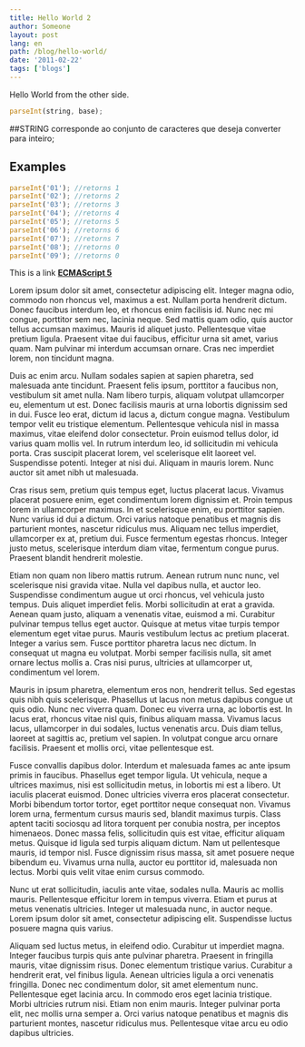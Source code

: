 ```yaml
---
title: Hello World 2
author: Someone
layout: post
lang: en
path: /blog/hello-world/
date: '2011-02-22'
tags: ['blogs']
---
```


Hello World from the other side.

```javascript
parseInt(string, base);
```

##STRING
corresponde ao conjunto de caracteres que deseja converter para inteiro;

## Examples

```javascript
parseInt('01'); //retorns 1
parseInt('02'); //retorns 2
parseInt('03'); //retorns 3
parseInt('04'); //retorns 4
parseInt('05'); //retorns 5
parseInt('06'); //retorns 6
parseInt('07'); //retorns 7
parseInt('08'); //retorns 0
parseInt('09'); //retorns 0
```

This is a link **[ECMAScript 5][1]**

[1]: http://ecma262-5.com/ELS5_HTML.htm#Section_15.1.2.2

Lorem ipsum dolor sit amet, consectetur adipiscing elit. Integer magna odio, commodo non rhoncus vel, maximus a est. Nullam porta hendrerit dictum. Donec faucibus interdum leo, et rhoncus enim facilisis id. Nunc nec mi congue, porttitor sem nec, lacinia neque. Sed mattis quam odio, quis auctor tellus accumsan maximus. Mauris id aliquet justo. Pellentesque vitae pretium ligula. Praesent vitae dui faucibus, efficitur urna sit amet, varius quam. Nam pulvinar mi interdum accumsan ornare. Cras nec imperdiet lorem, non tincidunt magna.

Duis ac enim arcu. Nullam sodales sapien at sapien pharetra, sed malesuada ante tincidunt. Praesent felis ipsum, porttitor a faucibus non, vestibulum sit amet nulla. Nam libero turpis, aliquam volutpat ullamcorper eu, elementum ut est. Donec facilisis mauris at urna lobortis dignissim sed in dui. Fusce leo erat, dictum id lacus a, dictum congue magna. Vestibulum tempor velit eu tristique elementum. Pellentesque vehicula nisl in massa maximus, vitae eleifend dolor consectetur. Proin euismod tellus dolor, id varius quam mollis vel. In rutrum interdum leo, id sollicitudin mi vehicula porta. Cras suscipit placerat lorem, vel scelerisque elit laoreet vel. Suspendisse potenti. Integer at nisi dui. Aliquam in mauris lorem. Nunc auctor sit amet nibh ut malesuada.

Cras risus sem, pretium quis tempus eget, luctus placerat lacus. Vivamus placerat posuere enim, eget condimentum lorem dignissim et. Proin tempus lorem in ullamcorper maximus. In et scelerisque enim, eu porttitor sapien. Nunc varius id dui a dictum. Orci varius natoque penatibus et magnis dis parturient montes, nascetur ridiculus mus. Aliquam nec tellus imperdiet, ullamcorper ex at, pretium dui. Fusce fermentum egestas rhoncus. Integer justo metus, scelerisque interdum diam vitae, fermentum congue purus. Praesent blandit hendrerit molestie.

Etiam non quam non libero mattis rutrum. Aenean rutrum nunc nunc, vel scelerisque nisi gravida vitae. Nulla vel dapibus nulla, et auctor leo. Suspendisse condimentum augue ut orci rhoncus, vel vehicula justo tempus. Duis aliquet imperdiet felis. Morbi sollicitudin at erat a gravida. Aenean quam justo, aliquam a venenatis vitae, euismod a mi. Curabitur pulvinar tempus tellus eget auctor. Quisque at metus vitae turpis tempor elementum eget vitae purus. Mauris vestibulum lectus ac pretium placerat. Integer a varius sem. Fusce porttitor pharetra lacus nec dictum. In consequat ut magna eu volutpat. Morbi semper facilisis nulla, sit amet ornare lectus mollis a. Cras nisi purus, ultricies at ullamcorper ut, condimentum vel lorem.

Mauris in ipsum pharetra, elementum eros non, hendrerit tellus. Sed egestas quis nibh quis scelerisque. Phasellus ut lacus non metus dapibus congue ut quis odio. Nunc nec viverra quam. Donec eu viverra urna, ac lobortis est. In lacus erat, rhoncus vitae nisl quis, finibus aliquam massa. Vivamus lacus lacus, ullamcorper in dui sodales, luctus venenatis arcu. Duis diam tellus, laoreet at sagittis ac, pretium vel sapien. In volutpat congue arcu ornare facilisis. Praesent et mollis orci, vitae pellentesque est.

Fusce convallis dapibus dolor. Interdum et malesuada fames ac ante ipsum primis in faucibus. Phasellus eget tempor ligula. Ut vehicula, neque a ultrices maximus, nisi est sollicitudin metus, in lobortis mi est a libero. Ut iaculis placerat euismod. Donec ultricies viverra eros placerat consectetur. Morbi bibendum tortor tortor, eget porttitor neque consequat non. Vivamus lorem urna, fermentum cursus mauris sed, blandit maximus turpis. Class aptent taciti sociosqu ad litora torquent per conubia nostra, per inceptos himenaeos. Donec massa felis, sollicitudin quis est vitae, efficitur aliquam metus. Quisque id ligula sed turpis aliquam dictum. Nam ut pellentesque mauris, id tempor nisl. Fusce dignissim risus massa, sit amet posuere neque bibendum eu. Vivamus urna nulla, auctor eu porttitor id, malesuada non lectus. Morbi quis velit vitae enim cursus commodo.

Nunc ut erat sollicitudin, iaculis ante vitae, sodales nulla. Mauris ac mollis mauris. Pellentesque efficitur lorem in tempus viverra. Etiam et purus at metus venenatis ultricies. Integer ut malesuada nunc, in auctor neque. Lorem ipsum dolor sit amet, consectetur adipiscing elit. Suspendisse luctus posuere magna quis varius.

Aliquam sed luctus metus, in eleifend odio. Curabitur ut imperdiet magna. Integer faucibus turpis quis ante pulvinar pharetra. Praesent in fringilla mauris, vitae dignissim risus. Donec elementum tristique varius. Curabitur a hendrerit erat, vel finibus ligula. Aenean ultricies ligula a orci venenatis fringilla. Donec nec condimentum dolor, sit amet elementum nunc. Pellentesque eget lacinia arcu. In commodo eros eget lacinia tristique. Morbi ultricies rutrum nisi. Etiam non enim mauris. Integer pulvinar porta elit, nec mollis urna semper a. Orci varius natoque penatibus et magnis dis parturient montes, nascetur ridiculus mus. Pellentesque vitae arcu eu odio dapibus ultricies.
